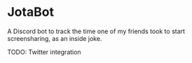 # JotaBot
A Discord bot to track the time one of my friends took to start screensharing, as an inside joke.

TODO: Twitter integration